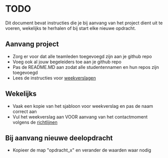# TODO

Dit document bevat instructies die je bij aanvang van het project dient uit te voeren, wekelijks te herhalen of bij start elke nieuwe opdracht.

## Aanvang project

- Zorg er voor dat alle teamleden toegevoegd zijn aan je github repo
- Voeg ook al jouw begeleiders toe aan je github repo
- Pas de README.MD aan zodat alle studentennamen en hun repos zijn toegevoegd
- Lees de instructies voor [weekverslagen](/weekverslagen/README.md)

## Wekelijks

- Vaak een kopie van het sjabloon voor weekverslag en pas de naam correct aan
- Vul het weekverslag aan VOOR aanvang van het contactmoment volgens de [richtlijnen](/weekverslagen/README.md)

## Bij aanvang nieuwe deelopdracht

- Kopieer de map "opdracht_x" en verander de waarden waar nodig
